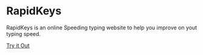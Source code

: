 # RapidKeys

RapidKeys is an online Speeding typing website to help you improve on yout typing speed.

[Try it Out](https://krytax-24.github.io/RapidKeys/)

